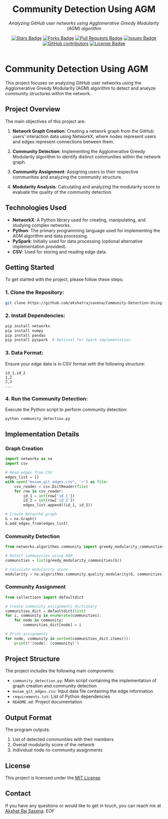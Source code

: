 <h1 align="center">Community Detection Using AGM</h1>
<p align="center"><i>Analyzing GitHub user networks using Agglomerative Greedy Modularity (AGM) algorithm</i></p>
<div align="center">
  <a href="https://github.com/akshatrajsaxena/Community-Detection-Using-AGM/stargazers"><img src="https://img.shields.io/github/stars/akshatrajsaxena/Community-Detection-Using-AGM" alt="Stars Badge"/></a>
  <a href="https://github.com/akshatrajsaxena/Community-Detection-Using-AGM/network/members"><img src="https://img.shields.io/github/forks/akshatrajsaxena/Community-Detection-Using-AGM" alt="Forks Badge"/></a>
  <a href="https://github.com/akshatrajsaxena/Community-Detection-Using-AGM/pulls"><img src="https://img.shields.io/github/issues-pr/akshatrajsaxena/Community-Detection-Using-AGM" alt="Pull Requests Badge"/></a>
  <a href="https://github.com/akshatrajsaxena/Community-Detection-Using-AGM/issues"><img src="https://img.shields.io/github/issues/akshatrajsaxena/Community-Detection-Using-AGM" alt="Issues Badge"/></a>
  <a href="https://github.com/akshatrajsaxena/Community-Detection-Using-AGM/graphs/contributors"><img alt="GitHub contributors" src="https://img.shields.io/github/contributors/akshatrajsaxena/Community-Detection-Using-AGM" ?color=2b9348"></a>
  <a href="https://github.com/akshatrajsaxena/Community-Detection-Using-AGM/blob/master/LICENSE"><img src="https://img.shields.io/github/license/akshatrajsaxena/Community-Detection-Using-AGM ?color=2b9348" alt="License Badge"/></a>
</div>
<br>

# Community Detection Using AGM

This project focuses on analyzing GitHub user networks using the Agglomerative Greedy Modularity (AGM) algorithm to detect and analyze community structures within the network.

## Project Overview

The main objectives of this project are:

1. **Network Graph Creation**: Creating a network graph from the GitHub users' interaction data using NetworkX, where nodes represent users and edges represent connections between them.

2. **Community Detection**: Implementing the Agglomerative Greedy Modularity algorithm to identify distinct communities within the network graph.

3. **Community Assignment**: Assigning users to their respective communities and analyzing the community structure.

4. **Modularity Analysis**: Calculating and analyzing the modularity score to evaluate the quality of the community detection.

## Technologies Used

- **NetworkX**: A Python library used for creating, manipulating, and studying complex networks.
- **Python**: The primary programming language used for implementing the AGM algorithm and data processing.
- **PySpark**: Initially used for data processing (optional alternative implementation provided).
- **CSV**: Used for storing and reading edge data.

## Getting Started

To get started with the project, please follow these steps:

### 1. **Clone the Repository**:

```bash
git clone https://github.com/akshatrajsaxena/Community-Detection-Using-AGM.git
```

### 2. **Install Dependencies**:

```bash
pip install networkx
pip install numpy
pip install pandas
pip install pyspark  # Optional for Spark implementation
```

### 3. **Data Format**:

Ensure your edge data is in CSV format with the following structure:
```
id_1,id_2
1,2
2,3
...
```

### 4. **Run the Community Detection**:

Execute the Python script to perform community detection:
```python
python community_detection.py
```

## Implementation Details

### Graph Creation
```python
import networkx as nx
import csv

# Read edges from CSV
edges_list = []
with open("musae_git_edges.csv", 'r') as file:
    csv_reader = csv.DictReader(file)
    for row in csv_reader:
        id_1 = int(row['id_1'])
        id_2 = int(row['id_2'])
        edges_list.append((id_1, id_2))

# Create NetworkX graph
G = nx.Graph()
G.add_edges_from(edges_list)
```

### Community Detection
```python
from networkx.algorithms.community import greedy_modularity_communities

# Detect communities using AGM
communities = list(greedy_modularity_communities(G))

# Calculate modularity score
modularity = nx.algorithms.community.quality.modularity(G, communities)
```

### Community Assignment
```python
from collections import defaultdict

# Create community assignments dictionary
communities_dict = defaultdict(list)
for i, community in enumerate(communities):
    for node in community:
        communities_dict[node] = i

# Print assignments
for node, community in sorted(communities_dict.items()):
    print(f"{node}: {community}")
```

## Project Structure

The project includes the following main components:

- `community_detection.py`: Main script containing the implementation of graph creation and community detection
- `musae_git_edges.csv`: Input data file containing the edge information
- `requirements.txt`: List of Python dependencies
- `README.md`: Project documentation

## Output Format

The program outputs:
1. List of detected communities with their members
2. Overall modularity score of the network
3. Individual node-to-community assignments

## License

This project is licensed under the [MIT License](https://github.com/akshatrajsaxena/Community-Detection-Using-AGM/blob/main/LICENSE)

## Contact

If you have any questions or would like to get in touch, you can reach me at [Akshat Raj Saxena](mailto:akshat22054@iiitd.ac.in).
EOF
